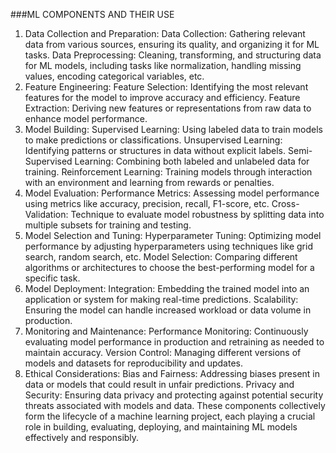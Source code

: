 ###ML COMPONENTS AND THEIR USE

1. Data Collection and Preparation:
Data Collection: Gathering relevant data from various sources, ensuring its quality, and organizing it for ML tasks.
Data Preprocessing: Cleaning, transforming, and structuring data for ML models, including tasks like normalization, handling missing values, encoding categorical variables, etc.
2. Feature Engineering:
Feature Selection: Identifying the most relevant features for the model to improve accuracy and efficiency.
Feature Extraction: Deriving new features or representations from raw data to enhance model performance.
3. Model Building:
Supervised Learning: Using labeled data to train models to make predictions or classifications.
Unsupervised Learning: Identifying patterns or structures in data without explicit labels.
Semi-Supervised Learning: Combining both labeled and unlabeled data for training.
Reinforcement Learning: Training models through interaction with an environment and learning from rewards or penalties.
4. Model Evaluation:
Performance Metrics: Assessing model performance using metrics like accuracy, precision, recall, F1-score, etc.
Cross-Validation: Technique to evaluate model robustness by splitting data into multiple subsets for training and testing.
5. Model Selection and Tuning:
Hyperparameter Tuning: Optimizing model performance by adjusting hyperparameters using techniques like grid search, random search, etc.
Model Selection: Comparing different algorithms or architectures to choose the best-performing model for a specific task.
6. Model Deployment:
Integration: Embedding the trained model into an application or system for making real-time predictions.
Scalability: Ensuring the model can handle increased workload or data volume in production.
7. Monitoring and Maintenance:
Performance Monitoring: Continuously evaluating model performance in production and retraining as needed to maintain accuracy.
Version Control: Managing different versions of models and datasets for reproducibility and updates.
8. Ethical Considerations:
Bias and Fairness: Addressing biases present in data or models that could result in unfair predictions.
Privacy and Security: Ensuring data privacy and protecting against potential security threats associated with models and data.
These components collectively form the lifecycle of a machine learning project, each playing a crucial role in building, evaluating, deploying, and maintaining ML models effectively and responsibly.






